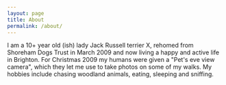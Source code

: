 ```yaml
---
layout: page
title: About
permalink: /about/
---
```


I am a 10+ year old (ish) lady Jack Russell terrier X, rehomed from Shoreham Dogs Trust in March 2009 and now living a happy and active life in Brighton.
For Christmas 2009 my humans were given a "Pet's eve view camera", which they let me use to take photos on some of my walks.
My hobbies include chasing woodland animals, eating, sleeping and sniffing.
